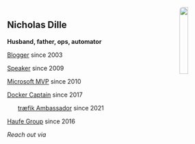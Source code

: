 <!-- .slide: id="bio" -->

<img src="images/NicholasDille.jpg" style="width: 20%; float: right; border-radius: 8px;" />

## Nicholas Dille

**Husband, father, ops, automator**

<i class="fas fa-globe" style="width: 1.5em; text-align: center;"></i> [Blogger](https://dille.name) since 2003

<i class="fas fa-microphone" style="width: 1.5em; text-align: center;"></i> [Speaker](https://dille.name/blog/topics/Topic3/) since 2009

<i class="fab fa-windows" style="width: 1.5em; text-align: center;"></i> [Microsoft MVP](https://mvp.microsoft.com/en-us/PublicProfile/4029117?fullName=Nicholas%20%20Dille) since 2010

<i class="fab fa-docker" style="width: 1.5em; text-align: center;"></i> [Docker Captain](https://www.docker.com/captains/nicholas-dille) since 2017

<img src="images/traefik_ambassador.svg" style="width: 1.5em; height: 1em;" /> <a href="https://info.traefik.io/traefik-ambassador-program">tr&aelig;fik Ambassador</a> since 2021

<i class="fas fa-briefcase" style="width: 1.5em; text-align: center;"></i> [Haufe Group](https://www.haufe.com/) since 2016

*Reach out via* [<i class="fab fa-twitter" style="width: 1.5em; text-align: center;"></i>](https://twitter.com/@NicholasDille) [<i class="fab fa-github" style="width: 1.5em; text-align: center;"></i>](https://github.com/nicholasdille) [<i class="fab fa-keybase" style="width: 1.5em; text-align: center;"></i>](https://keybase.io/nicholasdille)
